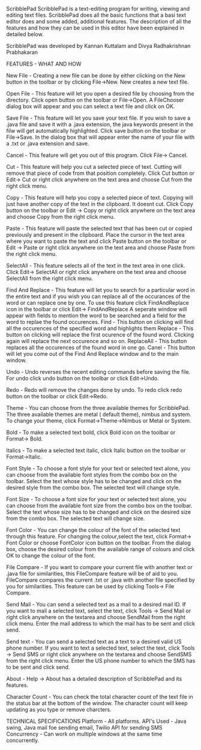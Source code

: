 ScribblePad
   ScribblePad is a text-editing program for writing, viewing and editing text files. ScribblePad does all the basic functions that a basi text editor does and some added, additional features. The description of all the features and how they can be used in this editor have been explained in detailed below.

   ScribblePad was developed by Kannan Kuttalam and Divya Radhakrishnan Prabhakaran 

FEATURES - WHAT AND HOW

New File - Creating a new file can be done by either clicking on the New button in the toolbar or by clicking File->New. New creates a new text file.

Open File - This feature will let you open a desired file by choosing from the directory. Click open button on the toolbar or File->Open. A FileChooser dialog box will appear and you can select a text file and click on OK.

Save File - This feature will let you save your text file. If you wish to save a .java file and save it with a .java extension, the java keywords present in the filw will get automatically highlighted. Click save button on the toolbar or File->Save. In the dialog box that will appear enter the name of your file with a .txt or .java extension and save.

Cancel  - This feature will get you out of this program. Click File-> Cancel.

Cut - This feature will help you cut a selected piece of text. Cutting will remove that piece of code from that position completely. Click Cut button or Edit-> Cut or right click anywhere on the text area and choose Cut from the right click menu.

Copy - This feature will help you copy a selected piece of text. Copying will just have another copy of the text in the clipboard. It doesnt cut. Click Copy button on the toolbar or Edit -> Copy or right click anywhere on the text area and choose Copy from the right click menu.

Paste - This feature will paste the selected text that has been cut or copied previously and present in the clipboard. Place the cursor in the text area where you want to paste the text and click Paste button on the toolbar or Edit -> Paste or right click anywhere on the text area and choose Paste from the right click menu.

SelectAll - This feature selects all of the text in the text area in one click. Click Edit-> SelectAll or right click anywhere on the text area and choose SelectAll from the right click menu.

Find And Replace - This feature will let you to search for a particular word in the entire text and if you wish you can replace all of the occurances of the word or can replace one by one. To use this feature click FindAndReplace icon in the toolbar or click Edit-> FindAndReplace
    A seperate window will appear with fields to mention the word to be searched and a field for the word to replae the found occurences. 
       Find - This button on clicking will find all the occurences of the specified                 word and highlights them
       Replace - This button on clicking will replace the first ocurence of the               found word. Clicking again will replace the next occurence and so                            on.
       ReplaceAll - This button replaces all the occurences of the found word in               one go.
       Canel - This button will let you come out of the Find And Replace window               and to the main window.

Undo -  Undo reverses the recent editing commands before saving the file. For undo click undo button on the toolbar or click Edit->Undo.

Redo - Redo will remove the changes done by undo. To redo click redo button on the toolbar or click Edit->Redo.

Theme - You can choose from the three available themes for ScribblePad. The three available themes are metal ( default theme), nimbus and system. To change your theme, click Format->Theme->Nimbus or Metal or System.

Bold - To make a selected text bold, click Bold icon on the toolbar or Format-> Bold.

Italics - To make a selected text italic, click Italic button on the toolbar or Format->Italic.

Font Style - To choose a font style for your text or selected text alone, you can choose from the available font styles from the combo box on the toolbar. Select the text whose style has to be changed and click on the desired style from the combo box. The selected text will change style.

Font Size - To choose a font size for your text or selected text alone, you can choose from the available font size from the combo box on the toolbar. Select the text whose size has to be changed and click on the desired size from the combo box. The selected text will change size.

Font Color - You can change the colour of the font of the selected text through this feature. For changing the colour,select the text, click Format-> Font Color or choose FontColor icon button on the toolbar. From the dialog box, choose the desired colour from the available range of colours and click OK to change the colour of the font. 

File Compare - If you want to compare your current file with another text or .java file for similarities, this FileCompare feature will be of aid to you. FileCompare compares the current .txt or .java with another file specified by you for similarities. This feature can be used by clicking Tools-> File Compare.

Send Mail - You can send a selected text as a mail to a desired mail ID. If you want to mail a selected text, select the text, click Tools -> Send Mail or right click anywhere on the textarea and choose SendMail from the right click menu. Enter the mail address to which the mail has to be sent and click send. 

Send text - You can send a selected text as a text to a desired valid US phone number. If you want to text a selected text, select the text, click Tools -> Send SMS or right click anywhere on the textarea and choose SendSMS from the right click menu. Enter the US phone number to which the SMS has to be sent and click send. 

About - Help -> About has a detailed description of ScribblePad and its features. 

Character Count - You can check the total character count of the text file in the status bar at the bottom of the window. The character count will keep updating as you type or remove charcters.

TECHNICAL SPECIFICATIONS
Platform - All platforms.
API's Used - Java swing, Java mail foe sending email, Twilio API for sending SMS
Concurrency - Can work on multiple windows at the same time concurrently.



     
